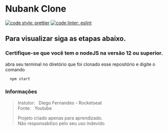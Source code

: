# Nubank Clone

[![code style: prettier](https://img.shields.io/badge/code_style-prettier-ff69b4.svg?style=flat-square)](https://github.com/prettier/prettier)
[![code linter: eslint](https://img.shields.io/badge/code%20linter-eslint-orange.svg?style=flat-square)](https://github.com/eslint/eslint)

## Para visualizar siga as etapas abaixo.
### Certifique-se que você tem o nodeJS na versão 12 ou superior.

abra seu terminal no diretório que foi clonado esse repositório e digite o comando
```cmd
  npm start
```

### Informações
> Instutor: &nbsp; Diego Fernandes - Rocketseat   
> Fonte: &nbsp; Youtube  
>   
> Projeto criado apenas para aprendizado.  
> Não responsabilizo pelo seu uso indevido